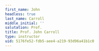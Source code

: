 ```yaml
---
first_name: John
headless: true
last_name: Carroll
middle_initial: ''
salutation: Prof.
title: Prof. John Carroll
type: instructor
uid: 5176fe52-fdb5-aee4-a219-93d96a41b1c0
---
```

